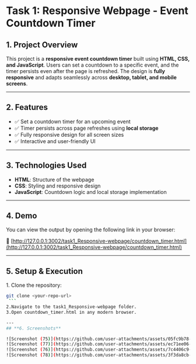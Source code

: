 # **Task 1: Responsive Webpage - Event Countdown Timer**

## **1. Project Overview**  
This project is a **responsive event countdown timer** built using **HTML, CSS, and JavaScript**. Users can set a countdown to a specific event, and the timer persists even after the page is refreshed. The design is **fully responsive** and adapts seamlessly across **desktop, tablet, and mobile screens**.

---

## **2. Features**  
- ✅ Set a countdown timer for an upcoming event  
- ✅ Timer persists across page refreshes using **local storage**  
- ✅ Fully responsive design for all screen sizes  
- ✅ Interactive and user-friendly UI  

---

## **3. Technologies Used**  
- **HTML**: Structure of the webpage  
- **CSS**: Styling and responsive design  
- **JavaScript**: Countdown logic and local storage implementation  

---

## **4. Demo**  
You can view the output by opening the following link in your browser:  

🔗 [http://127.0.0.1:3002/task1_Responsive-webpage/countdown_timer.html](http://127.0.0.1:3002/task1_Responsive-webpage/countdown_timer.html)

---

## **5. Setup & Execution**  
1️. Clone the repository:  
   ```sh
   git clone <your-repo-url>
    ```
2.Navigate to the task1_Responsive-webpage folder.
3.Open countdown_timer.html in any modern browser.

---
## **6. Screenshots**

![Screenshot (75)](https://github.com/user-attachments/assets/05fc9b78-c0e8-43a0-b3ca-c7d75d82aa5e)
![Screenshot (77)](https://github.com/user-attachments/assets/ec71ee06-017f-4a29-b13d-7496658ed270)
![Screenshot (76)](https://github.com/user-attachments/assets/7c4406c9-1110-4dc3-9441-51b54cf5a4d0)
![Screenshot (78)](https://github.com/user-attachments/assets/3f3da8cb-3c75-4969-8e95-278f3917673d)



